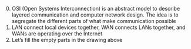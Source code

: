 0. OSI (Open Systems Interconnection) is an abstract model to describe layered communication and computer network design. The idea is to segregate the different parts of what make communication possible
1. LAN connect local devices together, WAN connects LANs together, and WANs are operating over the Internet
2. Let’s fill the empty parts in the drawing above
